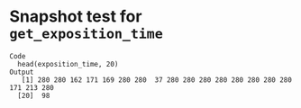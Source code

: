 # Snapshot test for `get_exposition_time`

    Code
      head(exposition_time, 20)
    Output
       [1] 280 280 162 171 169 280 280  37 280 280 280 280 280 280 280 280 171 213 280
      [20]  98

